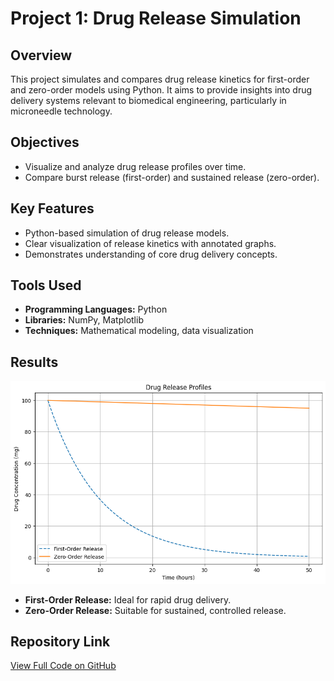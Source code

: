 # Project 1: Drug Release Simulation

## Overview
This project simulates and compares drug release kinetics for first-order and zero-order models using Python. It aims to provide insights into drug delivery systems relevant to biomedical engineering, particularly in microneedle technology.

## Objectives
- Visualize and analyze drug release profiles over time.
- Compare burst release (first-order) and sustained release (zero-order).

## Key Features
- Python-based simulation of drug release models.
- Clear visualization of release kinetics with annotated graphs.
- Demonstrates understanding of core drug delivery concepts.

## Tools Used
- **Programming Languages:** Python
- **Libraries:** NumPy, Matplotlib
- **Techniques:** Mathematical modeling, data visualization

## Results
![Drug Release Profiles](release_profiles.png)
- **First-Order Release:** Ideal for rapid drug delivery.
- **Zero-Order Release:** Suitable for sustained, controlled release.

## Repository Link
[View Full Code on GitHub](https://github.com/YOUR_USERNAME/Drug_Release_Simulation)


